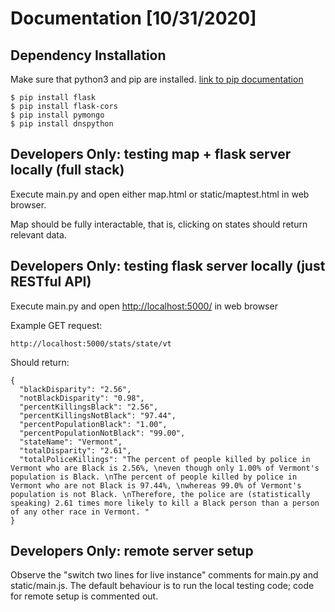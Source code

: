 # Documentation [10/31/2020]

## Dependency Installation

Make sure that python3 and pip are installed. [link to pip documentation](https://pip.pypa.io/)

```
$ pip install flask
$ pip install flask-cors
$ pip install pymongo
$ pip install dnspython
```


## Developers Only: testing map + flask server locally (full stack)

Execute main.py and open either map.html or static/maptest.html in web browser.

Map should be fully interactable, that is, clicking on states should return relevant data.

## Developers Only: testing flask server locally (just RESTful API)

Execute main.py and open [http://localhost:5000/](http://localhost:5000/) in web browser

Example GET request:
```
http://localhost:5000/stats/state/vt
```
Should return:
```
{
  "blackDisparity": "2.56",
  "notBlackDisparity": "0.98",
  "percentKillingsBlack": "2.56",
  "percentKillingsNotBlack": "97.44",
  "percentPopulationBlack": "1.00",
  "percentPopulationNotBlack": "99.00",
  "stateName": "Vermont",
  "totalDisparity": "2.61",
  "totalPoliceKillings": "The percent of people killed by police in Vermont who are Black is 2.56%, \neven though only 1.00% of Vermont's population is Black. \nThe percent of people killed by police in Vermont who are not Black is 97.44%, \nwhereas 99.0% of Vermont's population is not Black. \nTherefore, the police are (statistically speaking) 2.61 times more likely to kill a Black person than a person of any other race in Vermont. "
}
```

## Developers Only: remote server setup

Observe the "switch two lines for live instance" comments for main.py and static/main.js.
The default behaviour is to run the local testing code; code for remote setup is commented out.
